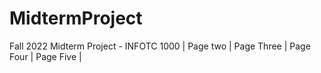 # MidtermProject
Fall 2022 Midterm Project - INFOTC 1000
| Page two   | Page Three        | Page Four   | Page Five        |

